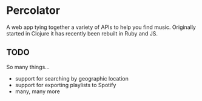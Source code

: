 # Percolator

A web app tying together a variety of APIs to help you find music. Originally started in Clojure it has recently been rebuilt in Ruby and JS.

## TODO

So many things...
* support for searching by geographic location
* support for exporting playlists to Spotify
* many, many more

